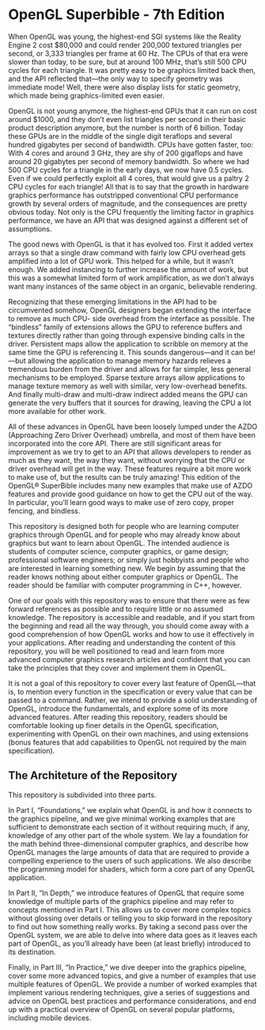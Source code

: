 # OpenGL Superbible - 7th Edition

When OpenGL was young, the highest-end SGI systems like the Reality Engine 2 cost $80,000 and could render 200,000 textured triangles per second, or 3,333 triangles per frame at 60 Hz. The CPUs of that era were slower than today, to be sure, but at around 100 MHz, that’s still 500 CPU cycles for each triangle. It was pretty easy to be graphics limited back then, and the API reflected that—the only way to specify geometry was immediate mode! Well, there were also display lists for static geometry, which made being graphics-limited even easier.

OpenGL is not young anymore, the highest-end GPUs that it can run on cost around $1000, and they don’t even list triangles per second in their basic product description anymore, but the number is north of 6 billion. Today these GPUs are in the middle of the single digit teraflops and several hundred gigabytes per second of bandwidth. CPUs have gotten faster, too: With 4 cores and around 3 GHz, they are shy of 200 gigaflops and have around 20 gigabytes per second of memory bandwidth. So where we had 500 CPU cycles for a triangle in the early days, we now have 0.5 cycles. Even if we could perfectly exploit all 4 cores, that would give us a paltry 2 CPU cycles for each triangle! All that is to say that the growth in hardware graphics performance has outstripped conventional CPU performance growth by several orders of magnitude, and the consequences are pretty obvious today. Not only is the CPU frequently the limiting factor in graphics performance, we have an API that was designed against a different set of assumptions.

The good news with OpenGL is that it has evolved too. First it added vertex arrays so that a single draw command with fairly low CPU overhead gets amplified into a lot of GPU work. This helped for a while, but it wasn’t enough. We added instancing to further increase the amount of work, but this was a somewhat limited form of work amplification, as we don’t always want many instances of the same object in an organic, believable rendering.

Recognizing that these emerging limitations in the API had to be circumvented somehow, OpenGL designers began extending the interface to remove as much CPU- side overhead from the interface as possible. The “bindless” family of extensions allows the GPU to reference buffers and textures directly rather than going through expensive binding calls in the driver. Persistent maps allow the application to scribble on memory at the same time the GPU is referencing it. This sounds dangerous—and it can be!—but allowing the application to manage memory hazards relieves a tremendous burden from the driver and allows for far simpler, less general mechanisms to be employed. Sparse texture arrays allow applications to manage texture memory as well with similar, very low-overhead benefits. And finally multi-draw and multi-draw indirect added means the GPU can generate the very buffers that it sources for drawing, leaving the CPU a lot more available for other work.

All of these advances in OpenGL have been loosely lumped under the AZDO (Approaching Zero Driver Overhead) umbrella, and most of them have been incorporated into the core API. There are still significant areas for improvement as we try to get to an API that allows developers to render as much as they want, the way they want, without worrying that the CPU or driver overhead will get in the way. These features require a bit more work to make use of, but the results can be truly amazing! This edition of the OpenGL® SuperBible includes many new examples that make use of AZDO features and provide good guidance on how to get the CPU out of the way. In particular, you’ll learn good ways to make use of zero copy, proper fencing, and bindless.

This repository is designed both for people who are learning computer graphics through OpenGL and for people who may already know about graphics but want to learn about OpenGL. The intended audience is students of computer science, computer graphics, or game design; professional software engineers; or simply just hobbyists and people who are interested in learning something new. We begin by assuming that the reader knows nothing about either computer graphics or OpenGL. The reader should be familiar with computer programming in C++, however.

One of our goals with this repository was to ensure that there were as few forward references as possible and to require little or no assumed knowledge. The repository is accessible and readable, and if you start from the beginning and read all the way through, you should come away with a good comprehension of how OpenGL works and how to use it effectively in your applications. After reading and understanding the content of this repository, you will be well positioned to read and learn from more advanced computer graphics research articles and confident that you can take the principles that they cover and implement them in OpenGL.

It is not a goal of this repository to cover every last feature of OpenGL—that is, to mention every function in the specification or every value that can be passed to a command. Rather, we intend to provide a solid understanding of OpenGL, introduce the fundamentals, and explore some of its more advanced features. After reading this repository, readers should be comfortable looking up finer details in the OpenGL specification, experimenting with OpenGL on their own machines, and using extensions (bonus features that add capabilities to OpenGL not required by the main specification).

## The Architeture of the Repository

This repository is subdivided into three parts.

In Part I, “Foundations,” we explain what OpenGL is and how it connects to the graphics pipeline, and we give minimal working examples that are sufficient to demonstrate each section of it without requiring much, if any, knowledge of any other part of the whole system. We lay a foundation for the math behind three-dimensional computer graphics, and describe how OpenGL manages the large amounts of data that are required to provide a compelling experience to the users of such applications. We also describe the programming model for shaders, which form a core part of any OpenGL application.

In Part II, “In Depth,” we introduce features of OpenGL that require some knowledge of multiple parts of the graphics pipeline and may refer to concepts mentioned in Part I. This allows us to cover more complex topics without glossing over details or telling you to skip forward in the repository to find out how something really works. By taking a second pass over the OpenGL system, we are able to delve into where data goes as it leaves each part of OpenGL, as you’ll already have been (at least briefly) introduced to its destination.

Finally, in Part III, “In Practice,” we dive deeper into the graphics pipeline, cover some more advanced topics, and give a number of examples that use multiple features of OpenGL. We provide a number of worked examples that implement various rendering techniques, give a series of suggestions and advice on OpenGL best practices and performance considerations, and end up with a practical overview of OpenGL on several popular platforms, including mobile devices.